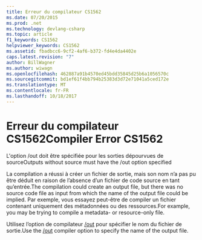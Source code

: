 ```yaml
---
title: Erreur du compilateur CS1562
ms.date: 07/20/2015
ms.prod: .net
ms.technology: devlang-csharp
ms.topic: article
f1_keywords: CS1562
helpviewer_keywords: CS1562
ms.assetid: fbadbcc6-9cf2-4af6-b372-fd4e4da4402e
caps.latest.revision: "7"
author: BillWagner
ms.author: wiwagn
ms.openlocfilehash: 462887a91b4570ed45bdd35845d25b6a1056570c
ms.sourcegitcommit: bd1ef61f4bb794b25383d3d72e71041a5ced172e
ms.translationtype: MT
ms.contentlocale: fr-FR
ms.lasthandoff: 10/18/2017
---
```

# <a name="compiler-error-cs1562"></a><span data-ttu-id="1cd59-102">Erreur du compilateur CS1562</span><span class="sxs-lookup"><span data-stu-id="1cd59-102">Compiler Error CS1562</span></span>
<span data-ttu-id="1cd59-103">L'option /out doit être spécifiée pour les sorties dépourvues de source</span><span class="sxs-lookup"><span data-stu-id="1cd59-103">Outputs without source must have the /out option specified</span></span>  
  
 <span data-ttu-id="1cd59-104">La compilation a réussi à créer un fichier de sortie, mais son nom n’a pas pu être déduit en raison de l’absence d’un fichier de code source en tant qu’entrée.</span><span class="sxs-lookup"><span data-stu-id="1cd59-104">The compilation could create an output file, but there was no source code file as input from which the name of the output file could be implied.</span></span> <span data-ttu-id="1cd59-105">Par exemple, vous essayez peut-être de compiler un fichier contenant uniquement des métadonnées ou des ressources.</span><span class="sxs-lookup"><span data-stu-id="1cd59-105">For example, you may be trying to compile a metadata- or resource-only file.</span></span>  
  
 <span data-ttu-id="1cd59-106">Utilisez l’option de compilateur [/out](../../csharp/language-reference/compiler-options/out-compiler-option.md) pour spécifier le nom du fichier de sortie.</span><span class="sxs-lookup"><span data-stu-id="1cd59-106">Use the [/out](../../csharp/language-reference/compiler-options/out-compiler-option.md) compiler option to specify the name of the output file.</span></span>
